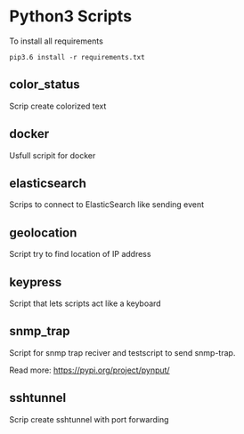 # Python3 Scripts

To install all requirements

```
pip3.6 install -r requirements.txt
```

## color_status

Scrip create colorized text 

## docker

Usfull scripit for docker 


## elasticsearch

Scrips to connect to ElasticSearch like sending event 

## geolocation

Script try to find location of IP address


## keypress

Script that lets scripts act like a keyboard


## snmp_trap

Script for snmp trap reciver and testscript to send snmp-trap.

Read more: https://pypi.org/project/pynput/

## sshtunnel
Scrip create sshtunnel with port forwarding 
